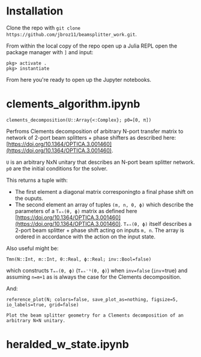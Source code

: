 # Installation

Clone the repo with `git clone https://github.com/jbroz11/beamsplitter_work.git`.

From within the local copy of the repo open up a Julia REPL open the package manager with `]` and input:
```
pkg> activate .
pkg> instantiate
```

From here you're ready to open up the Jupyter notebooks.

# clements_algorithm.ipynb

`clements_decomposition(U::Array{<:Complex}; p0=[0, π])`

Perfroms Clements decomposition of arbitrary N-port transfer matrix to network of 2-port beam splitters +
phase shifters as described here: [https://doi.org/10.1364/OPTICA.3.001460](https://doi.org/10.1364/OPTICA.3.001460).

`U` is an arbitrary NxN unitary that describes an N-port beam splitter network. `p0` are the initial conditions
for the solver.

This returns a tuple with:

+ The first element a diagonal matrix corresponingto a final phase shift on the 
ouputs. 
+ The second element an array of tuples `(m, n, θ, ϕ)` which describe the parameters of a 
`Tₘₙ(θ, ϕ)` matrix as defined here [https://doi.org/10.1364/OPTICA.3.001460](https://doi.org/10.1364/OPTICA.3.001460).
`Tₘₙ(θ, ϕ)` itself describes a 2-port beam splitter + phase shift acting on inputs `m, n`. The array is ordered in
accordance with the action on the input state.

Also useful might be:

`Tmn(N::Int, m::Int, θ::Real, ϕ::Real; inv::Bool=false)`

which constructs `Tₘₙ(θ, ϕ)` (`Tₘₙ⁻¹(θ, ϕ)`) when `inv=false` (`inv`=true) and assuming `n=m+1` as is always the
case for the Clements decomposition.

And:

```
reference_plot(N; colors=false, save_plot_as=nothing, figsize=5, io_labels=true, grid=false)

Plot the beam splitter geometry for a Clements decomposition of an arbitrary N×N unitary.
```

# heralded_w_state.ipynb



